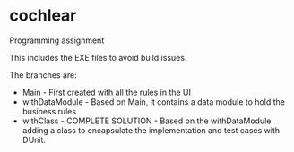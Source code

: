 # cochlear
Programming assignment

This includes the EXE files to avoid build issues.

The branches are:
* Main - First created with all the rules in the UI
* withDataModule - Based on Main, it contains a data module to hold the business rules
* withClass - COMPLETE SOLUTION - Based on the withDataModule adding a class to encapsulate the implementation and test cases with DUnit.

